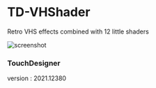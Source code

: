 # TD-VHShader
Retro VHS effects combined with 12 little shaders


![screenshot](https://user-images.githubusercontent.com/21966381/124252646-204b0f00-db62-11eb-9496-d9e0005aeb0c.png)

### TouchDesigner
version : 2021.12380
